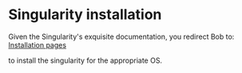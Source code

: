 # Singularity installation

Given the Singularity's exquisite documentation, you redirect Bob to:
[Installation pages](https://sylabs.io/guides/3.0/user-guide/installation.html)

to install the singularity for the appropriate OS.